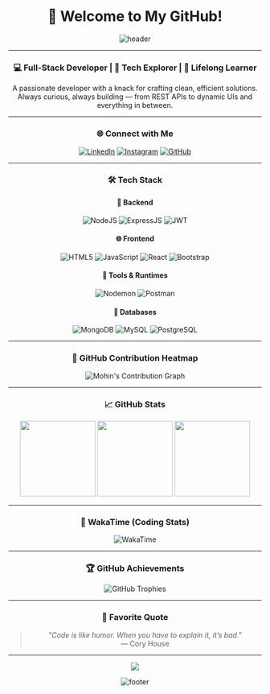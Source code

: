 <div align="center">

# 👋 Welcome to My GitHub!

![header](https://capsule-render.vercel.app/api?type=waving&color=gradient&height=120&section=header&text=Hi%20I'm%20Mohin%20Shaikh!&fontSize=30&fontAlign=40&fontColor=ffffff)

---

### 💻 Full-Stack Developer | 🚀 Tech Explorer | 🧠 Lifelong Learner

A passionate developer with a knack for crafting clean, efficient solutions.  
Always curious, always building — from REST APIs to dynamic UIs and everything in between.

---

### 🌐 Connect with Me

[![LinkedIn](https://img.shields.io/badge/LinkedIn-%230077B5.svg?style=for-the-badge&logo=linkedin&logoColor=white)](https://www.linkedin.com/in/mohin-shaikh-26a75b285/)
[![Instagram](https://img.shields.io/badge/Instagram-%23E4405F.svg?style=for-the-badge&logo=instagram&logoColor=white)](https://instagram.com/mohinshaikh5689)
[![GitHub](https://img.shields.io/badge/GitHub-%2312100E.svg?style=for-the-badge&logo=github&logoColor=white)](https://github.com/MohinShaikh5689)

---

### 🛠️ Tech Stack

#### 🚧 Backend
![NodeJS](https://img.shields.io/badge/Node.js-339933?style=flat&logo=node.js&logoColor=white)
![ExpressJS](https://img.shields.io/badge/Express.js-000000?style=flat&logo=express&logoColor=white)
![JWT](https://img.shields.io/badge/JWT-000000?style=flat&logo=jsonwebtokens)

#### 🌐 Frontend
![HTML5](https://img.shields.io/badge/HTML5-E34F26?style=flat&logo=html5&logoColor=white)
![JavaScript](https://img.shields.io/badge/JavaScript-F7DF1E?style=flat&logo=javascript&logoColor=black)
![React](https://img.shields.io/badge/React-61DAFB?style=flat&logo=react&logoColor=black)
![Bootstrap](https://img.shields.io/badge/Bootstrap-7952B3?style=flat&logo=bootstrap&logoColor=white)

#### 🧠 Tools & Runtimes
![Nodemon](https://img.shields.io/badge/Nodemon-76D04B?style=flat&logo=nodemon&logoColor=black)
![Postman](https://img.shields.io/badge/Postman-FF6C37?style=flat&logo=postman&logoColor=white)

#### 💾 Databases
![MongoDB](https://img.shields.io/badge/MongoDB-47A248?style=flat&logo=mongodb&logoColor=white)
![MySQL](https://img.shields.io/badge/MySQL-00758F?style=flat&logo=mysql&logoColor=white)
![PostgreSQL](https://img.shields.io/badge/PostgreSQL-336791?style=flat&logo=postgresql&logoColor=white)

---

### 📅 GitHub Contribution Heatmap

![Mohin's Contribution Graph](https://github-profile-summary-cards.vercel.app/api/cards/profile-details?username=MohinShaikh5689&theme=github)

---

### 📈 GitHub Stats

<img src="https://github-readme-stats.vercel.app/api?username=MohinShaikh5689&show_icons=true&theme=rose_pine&hide_border=false" height="150"/>
<img src="https://github-readme-streak-stats.herokuapp.com/?user=MohinShaikh5689&theme=rose_pine&hide_border=false" height="150"/>
<img src="https://github-readme-stats.vercel.app/api/top-langs/?username=MohinShaikh5689&layout=compact&theme=rose_pine&hide_border=false" height="150"/>

---

### 🧠 WakaTime (Coding Stats)

![WakaTime](https://github-readme-stats.vercel.app/api/wakatime?username=Mohin&theme=rose_pine&hide_border=false)

---

### 🏆 GitHub Achievements

![GitHub Trophies](https://github-profile-trophy.vercel.app/?username=MohinShaikh5689&theme=radical&no-frame=false&no-bg=true&margin-w=4)

---

### 💬 Favorite Quote

> *"Code is like humor. When you have to explain it, it’s bad."*  
> — Cory House

---

[![](https://visitcount.itsvg.in/api?id=MohinShaikh5689&icon=0&color=0)](https://visitcount.itsvg.in)

![footer](https://capsule-render.vercel.app/api?type=waving&color=gradient&height=100&section=footer)

</div>